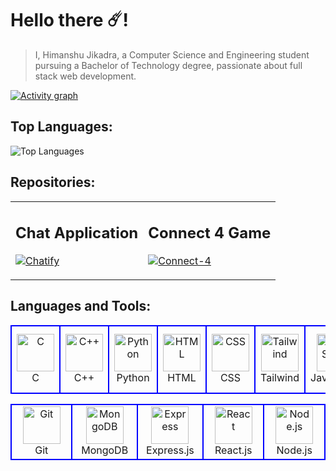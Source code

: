 # Hello there ☄️!


> I, Himanshu Jikadra, a Computer Science and Engineering student pursuing a Bachelor of Technology degree, passionate about full stack web development.

 [![Activity graph](http://github-profile-summary-cards.vercel.app/api/cards/profile-details?username=HimanshuJikadra015&theme=transparent)](https://github.com/HimanshuJikadra015/)

## Top Languages: 
![Top Languages](https://github-readme-stats.vercel.app/api/top-langs/?username=HimanshuJikadra015&show_icons=true&theme=transparent&layout=donut)

## Repositories:

<table>
<tr>
<td>
 
## Chat Application
[![Chatify](https://github-readme-stats.vercel.app/api/pin/?username=HimanshuJikadra015&repo=Chatify&show_icons=true&theme=transparent)](https://github.com/HimanshuJikadra015/Chatify)

</td>

<td>
 
## Connect 4 Game
[![Connect-4](https://github-readme-stats.vercel.app/api/pin/?username=HimanshuJikadra015&repo=Connect-4&show_icons=true&theme=transparent)](https://github.com/HimanshuJikadra015/Connect-4)

</td>
</tr>
</table>

## Languages and Tools:

<table>
<tr>
<td align="center" width="96" style="border:2px solid blue">
        <img src="https://skillicons.dev/icons?i=c" width="60" height="60" padding="5" alt="C" />
        <br>C</br>
</td>
 
<td align="center" width="96" style="border:2px solid blue">
        <img src="https://skillicons.dev/icons?i=cpp" width="60" height="60" padding="5" alt="C++" />
        <br>C++</br>
</td>
<td align="center" width="96" style="border:2px solid blue">
        <img src="https://skillicons.dev/icons?i=py" width="60" height="60" padding="5" alt="Python" />
        <br>Python</br>
</td>
<td align="center" width="96" style="border:2px solid blue">
        <img src="https://skillicons.dev/icons?i=html" width="60" height="60" padding="5" alt="HTML" />
        <br>HTML</br>
</td>
<td align="center" width="96" style="border:2px solid blue">
        <img src="https://skillicons.dev/icons?i=css" width="60" height="60" padding="5" alt="CSS" />
        <br>CSS</br>
</td>
<td align="center" width="96" style="border:2px solid blue">
        <img src="https://skillicons.dev/icons?i=tailwind" width="60" height="60" padding="5" alt="Tailwind" />
        <br>Tailwind</br>
</td>
<td align="center" width="96" style="border:2px solid blue">
        <img src="https://skillicons.dev/icons?i=javascript" width="60" height="60" padding="5" alt="JavaScript" />
        <br>JavaScript</br>
</td>
<td align="center" width="96" style="border:2px solid blue">
        <img src="https://skillicons.dev/icons?i=vscode" width="60" height="60" padding="5" alt="VS Code" />
        <br>VS Code</br>
</td>
<td align="center" width="96" style="border:2px solid blue">
        <img src="https://skillicons.dev/icons?i=bootstrap" width="60" height="60" padding="5" alt="Bootstrap"  />
        <br>Bootstrap</br>
</td>
</tr>
</table>
<table>
<tr>
 <td align="center" width="96" style="border:2px solid blue">
        <img src="https://skillicons.dev/icons?i=git" width="60" height="60" padding="5" alt="Git" />
        <br>Git</br>
</td>
<td align="center" width="96" style="border:2px solid blue">
        <img src="https://skillicons.dev/icons?i=mongodb" width="60" height="60" padding="5" alt="MongoDB" />
      <br>MongoDB</br>
</td>
<td align="center" width="96" style="border:2px solid blue">
        <img src="https://skillicons.dev/icons?i=express" width="60" height="60" padding="5" alt="Express" />
        <br>Express.js</br>
</td>
<td align="center" width="96" style="border:2px solid blue">
        <img src="https://skillicons.dev/icons?i=react" width="60" height="60" padding="5" alt="React" />
        <br>React.js</br>
</td>
<td align="center" width="96" style="border:2px solid blue">
        <img src="https://skillicons.dev/icons?i=nodejs" width="60" height="60" padding="5" alt="Node.js" />
        <br>Node.js</br>
</td>


</tr>
</table>
